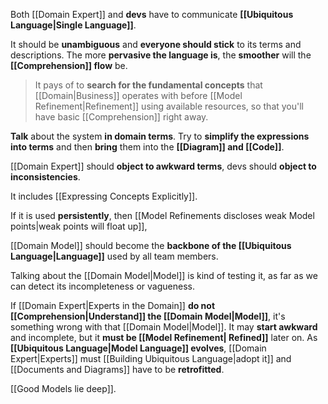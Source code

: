 Both [[Domain Expert]] and **devs** have to communicate **[[Ubiquitous Language|Single Language]]**.

It should be **unambiguous** and **everyone should stick** to its terms and descriptions. The more **pervasive the language is**, the **smoother** will the **[[Comprehension]] flow** be.

> It pays of to **search for the fundamental concepts** that [[Domain|Business]] operates with before [[Model Refinement|Refinement]] using available resources, so that you'll have basic [[Comprehension]] right away.

**Talk** about the system **in domain terms**. Try to **simplify the expressions into terms** and then **bring** them into the **[[Diagram]] and [[Code]]**.

[[Domain Expert]] should **object to awkward terms**, devs should **object to inconsistencies**.

It includes [[Expressing Concepts Explicitly]].

If it is used **persistently**, then [[Model Refinements discloses weak Model points|weak points will float up]], 

[[Domain Model]] should become the **backbone of the [[Ubiquitous Language|Language]]** used by all team members.

Talking about the [[Domain Model|Model]] is kind of testing it, as far as we can detect its incompleteness or vagueness.

If [[Domain Expert|Experts in the Domain]] **do not [[Comprehension|Understand]] the [[Domain Model|Model]]**, it's something wrong with that [[Domain Model|Model]].  It may **start awkward** and incomplete, but it **must be [[Model Refinement| Refined]]** later on. As **[[Ubiquitous Language|Model Language]] evolves**, [[Domain Expert|Experts]] must [[Building Ubiquitous Language|adopt it]] and [[Documents and Diagrams]] have to be **retrofitted**.

[[Good Models lie deep]].